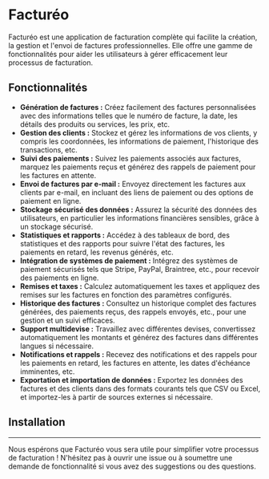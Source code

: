 # Facturéo

Facturéo est une application de facturation complète qui facilite la création, la gestion et l'envoi de factures professionnelles. Elle offre une gamme de fonctionnalités pour aider les utilisateurs à gérer efficacement leur processus de facturation.

## Fonctionnalités

-   **Génération de factures :** Créez facilement des factures personnalisées avec des informations telles que le numéro de facture, la date, les détails des produits ou services, les prix, etc.
-   **Gestion des clients :** Stockez et gérez les informations de vos clients, y compris les coordonnées, les informations de paiement, l'historique des transactions, etc.
-   **Suivi des paiements :** Suivez les paiements associés aux factures, marquez les paiements reçus et générez des rappels de paiement pour les factures en attente.
-   **Envoi de factures par e-mail :** Envoyez directement les factures aux clients par e-mail, en incluant des liens de paiement ou des options de paiement en ligne.
-   **Stockage sécurisé des données :** Assurez la sécurité des données des utilisateurs, en particulier les informations financières sensibles, grâce à un stockage sécurisé.
-   **Statistiques et rapports :** Accédez à des tableaux de bord, des statistiques et des rapports pour suivre l'état des factures, les paiements en retard, les revenus générés, etc.
-   **Intégration de systèmes de paiement :** Intégrez des systèmes de paiement sécurisés tels que Stripe, PayPal, Braintree, etc., pour recevoir des paiements en ligne.
-   **Remises et taxes :** Calculez automatiquement les taxes et appliquez des remises sur les factures en fonction des paramètres configurés.
-   **Historique des factures :** Consultez un historique complet des factures générées, des paiements reçus, des rappels envoyés, etc., pour une gestion et un suivi efficaces.
-   **Support multidevise :** Travaillez avec différentes devises, convertissez automatiquement les montants et générez des factures dans différentes langues si nécessaire.
-   **Notifications et rappels :** Recevez des notifications et des rappels pour les paiements en retard, les factures en attente, les dates d'échéance imminentes, etc.
-   **Exportation et importation de données :** Exportez les données des factures et des clients dans des formats courants tels que CSV ou Excel, et importez-les à partir de sources externes si nécessaire.

## Installation



---

Nous espérons que Facturéo vous sera utile pour simplifier votre processus de facturation ! N'hésitez pas à ouvrir une issue ou à soumettre une demande de fonctionnalité si vous avez des suggestions ou des questions.
